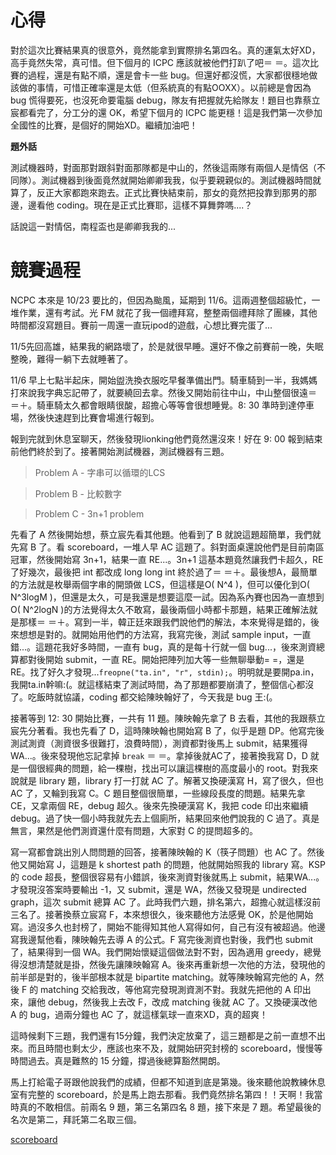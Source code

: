 <!--
[date]: 2010-11-06
[title]: 教育部 99 年度全國電腦軟體設計競賽 (2010 NCPC)
[name]: 2010-ncpc
[tag]: contest | 競賽, NCPC | 大專盃
-->

心得
===

對於這次比賽結果真的很意外，竟然能拿到實際排名第四名。真的運氣太好XD，高手竟然失常，真可惜。但下個月的 ICPC 應該就被他們打趴了吧＝ ＝。這次比賽的過程，還是有點不順，還是會卡一些 bug。但還好都沒慌，大家都很穩地做該做的事情，可惜正確率還是太低（但系統真的有點OOXX）。以前總是會因為 bug 慌得要死，也沒死命要電腦 debug，隊友有把握就先給隊友！題目也靠蔡立宸都看完了，分工分的還 OK，希望下個月的 ICPC 能更穩！這是我們第一次參加全國性的比賽，是個好的開始XD。繼續加油吧！


**題外話**

測試機器時，對面那對跟斜對面那隊都是中山的，然後這兩隊有兩個人是情侶（不同隊）。測試機器到後面竟然就開始卿卿我我，似乎要親親似的。測試機器時間就算了，反正大家都跑來跑去。正式比賽快結束前，那女的竟然把投靠到那男的那邊，邊看他 coding。現在是正式比賽耶，這樣不算舞弊嗎....？

話說這一對情侶，南程盃也是卿卿我我的...

競賽過程
======

NCPC 本來是 10/23 要比的，但因為颱風，延期到 11/6。這兩週整個超級忙，一堆作業，還有考試。光 FM 就花了我一個禮拜寫，整整兩個禮拜除了團練，其他時間都沒寫題目。賽前一周還一直玩ipod的遊戲，心想比賽完蛋了...

11/5先回高雄，結果我的網路壞了，於是就很早睡。還好不像之前賽前一晚，失眠整晚，難得一躺下去就睡著了。

11/6 早上七點半起床，開始盥洗換衣服吃早餐準備出門。騎車騎到一半，我媽媽打來說我字典忘記帶了，就要繞回去拿。然後又開始前往中山，中山整個很遠＝ ＝＋。騎車騎太久都會眼睛很酸，超擔心等等會很想睡覺。8: 30 準時到達停車場，然後快速趕到比賽會場進行報到。

報到完就到休息室聊天，然後發現lionking他們竟然還沒來！好在 9: 00 報到結束前他們終於到了。接著開始測試機器，測試機器有三題。

> Problem A - 字串可以循環的LCS

> Problem B - 比較數字

> Problem C - 3n+1 problem

先看了 A 然後開始想，蔡立宸先看其他題。他看到了 B 就說這題超簡單，我們就先寫 B 了。看 scoreboard，一堆人早 AC 這題了。斜對面桌還說他們是目前南區冠軍，然後開始寫 3n+1，結果一直 RE...。3n+1 這基本題竟然讓我們卡超久，RE了好幾次，最後把 int 都改成 long long int 終於過了＝ ＝＋。最後想A，最簡單的方法就是枚舉兩個字串的開頭做 LCS，但這樣是O( N^4 )，但可以優化到O( N^3logM )，但還是太久，可是我還是想要這麼一試。因為系內賽也因為一直想到O( N^2logN )的方法覺得太久不敢寫，最後兩個小時都卡那題，結果正確解法就是那樣＝ ＝＋。寫到一半，韓正廷來跟我們說他們的解法，本來覺得是錯的，後來想想是對的。就開始用他們的方法寫，我寫完後，測試 sample input，一直錯...。這題花我好多時間，一直有 bug，真的是每十行就一個 bug...，後來測資總算都對後開始 submit，一直 RE。開始把陣列加大等一些無聊舉動= =，還是 RE。找了好久才發現...`freopne("ta.in", "r", stdin);`。明明就是要開pa.in，我開ta.in幹嘛:(。就這樣結束了測試時間，為了那題都要崩潰了，整個信心都沒了。吃飯時就協議，coding 都交給陳映翰好了，今天我是 bug 王:(。

接著等到 12: 30 開始比賽，一共有 11 題。陳映翰先拿了 B 去看，其他的我跟蔡立宸先分著看。我也先看了 D，這時陳映翰也開始寫 B 了，似乎是題 DP。他寫完後測試測資（測資很多很難打，浪費時間），測資都對後馬上 submit，結果獲得 WA...。後來發現他忘記拿掉 `break` ＝ ＝。拿掉後就AC了，接著換我寫 D，D 就是一個很經典的問題，給一棵樹，找出可以讓這棵樹的高度最小的 root。對我來說就是 library 題，library 打一打就 AC 了。解著又換硬漢寫 H，寫了很久，但也 AC 了，又輪到我寫 C。C 題目整個很簡單，一些線段長度的問題。結果先拿 CE，又拿兩個 RE，debug 超久。後來先換硬漢寫 K，我把 code 印出來繼續 debug。過了快一個小時我就先去上個廁所，結果回來他們說我的 C 過了。真是無言，果然是他們測資還什麼有問題，大家對 C 的提問超多的。

寫一寫都會跳出別人問問題的回答，接著陳映翰的 K（筷子問題）也 AC 了。然後他又開始寫 J，這題是 k shortest path 的問題，他就開始照我的 library 寫。KSP 的 code 超長，整個很容易有小錯誤，後來測資對後就馬上 submit，結果WA...。才發現沒答案時要輸出 -1，又 submit，還是 WA，然後又發現是 undirected graph，這次 submit 總算 AC 了。此時我們六題，排名第六，超擔心就這樣沒前三名了。接著換蔡立宸寫 F，本來想很久，後來聽他方法感覺 OK，於是他開始寫。過沒多久也封榜了，開始不能得知其他人寫得如何，自己有沒有被超過。他邊寫我邊幫他看，陳映翰先去導 A 的公式。F 寫完後測資也對後，我們也 submit 了，結果得到一個 WA。我們開始懷疑這個做法對不對，因為適用 greedy，總覺得沒想清楚就是掛，然後先讓陳映翰寫 A。後來再重新想一次他的方法，發現他的前半部是對的，後半部根本就是 bipartite matching。就等陳映翰寫完他的 A，然後 F 的 matching 交給我改，等他寫完發現測資測不對。我就先把他的 A 印出來，讓他 debug，然後我上去改 F，改成 matching 後就 AC 了。又換硬漢改他 A 的 bug，過兩分鐘也 AC 了，就這樣氣球一直來XD，真的超爽！

這時候剩下三題，我們還有15分鐘，我們決定放棄了，這三題都是之前一直想不出來。而且時間也剩太少，應該也來不及，就開始研究封榜的 scoreboard，慢慢等時間過去。真是難熬的 15 分鐘，撐過後總算豁然開朗。

馬上打給電子哥跟他說我們的成績，但都不知道到底是第幾。後來聽他說教練休息室有完整的 scoreboard，於是馬上跑去那看。我們竟然排名第四！！天啊！我當時真的不敢相信。前兩名 9 題，第三名第四名 8 題，接下來是 7 題。希望最後的名次是第二，拜託第二名取三個。

[scoreboard][1]

[1]: http://ncpc.ntnu.edu.tw/content2010/content.php?content_id=51
